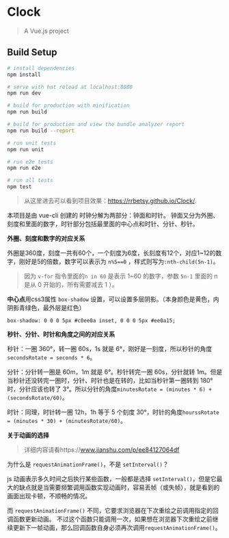 # Clock

> A Vue.js project

## Build Setup

``` bash
# install dependencies
npm install

# serve with hot reload at localhost:8080
npm run dev

# build for production with minification
npm run build

# build for production and view the bundle analyzer report
npm run build --report

# run unit tests
npm run unit

# run e2e tests
npm run e2e

# run all tests
npm test
```
>从这里进去可以看到项目效果：https://rrbetsy.github.io/Clock/.

本项目是由 vue-cli 创建的
时钟分解为两部分：钟面和时针。
钟面又分为外圈、刻度和里面的数字，时针部分包括最里面的中心点和时针、分针、秒针。

**外圈、刻度和数字的对应关系**

外圈是360度，刻度一共有60个，一个刻度为6度，长刻度有12个，对应1~12的数字，刚好是5的倍数，数字可以表示为 `n%5==0` ，样式则写为`:nth-child(5n-1)`。
>因为 `v-for` 指令里面的`n in 60` 是表示 1~60 的数字，参数 `5n-1` 里面的 n 是从 0 开始的，所有需要减去 1 ）。

**中心点**用css3属性 `box-shadow` 设置，可以设置多层阴影。（本身颜色是黄色，内阴影青绿色，最外层是红色）
```
box-shadow: 0 0 0 5px #c0ee0a inset, 0 0 0 5px #ee0a15;
```
**秒针、分针、时针和角度之间的对应关系**

秒针：一圈 360°，转一圈 60s，1s 就是 6°，刚好是一刻度，所以秒针的角度`secondsRotate = seconds * 6`。

分针：分针转一圈是 60m，1m 就是 6°。秒针转完一圈 60s，分针就转 1m。但是当秒针还没转完一圈时，分针、时针也是在转的，比如当秒针第一圈转到 180° 时，分针应该也转了 3°。所以分针的角度`minutesRotate = (minutes * 6) + (secondsRotate/60)`。

时针：同理，时针转一圈 12h，1h 等于 5 个刻度 30°，时针的角度`hourssRotate = (minutes * 30) + (minutesRotate/60)`。

**关于动画的选择**
>详细内容请看https://www.jianshu.com/p/ee84127064df

为什么是 `requestAnimationFrame()`，不是 `setInterval()`？

 js 动画表示多久时间之后执行某些函数，一般都是选择  `setInterval()`，但是它最大的缺点就是当需要频繁调用函数实现动画时，容易丢帧（或失帧），就是看到的画面出现卡顿，不顺畅的情况。

 而 `requestAnimationFrame()` 不同，它要求浏览器在下次重绘之前调用指定的回调函数更新动画。
 不过这个函数只能调用一次，如果想在浏览器下次重绘之前继续更新下一帧动画，那么回调函数自身必须再次调用`requestAnimationFrame()`。
